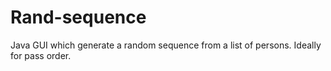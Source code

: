 # Rand-sequence
Java GUI which generate a random sequence from a list of persons. Ideally for pass order.
